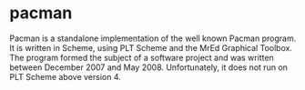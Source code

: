 # pacman

Pacman is a standalone implementation of the well known Pacman program. 
It is written in Scheme, using PLT Scheme and the MrEd Graphical Toolbox. 
The program formed the subject of a software project and was written between December 2007 and May 2008. 
Unfortunately, it does not run on PLT Scheme above version 4.
